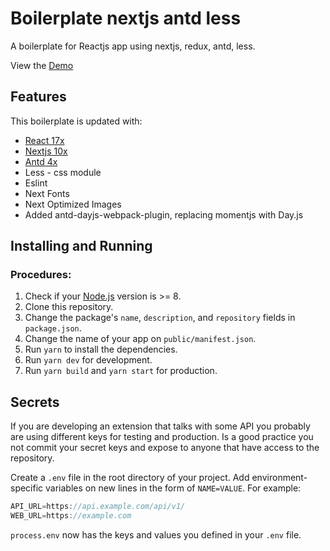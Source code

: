 # Boilerplate nextjs antd less
A boilerplate for Reactjs app using nextjs, redux, antd, less.

View the [Demo](https://boilerplate-nextjs-antd-less.vercel.app/)

## Features
This boilerplate is updated with:

- [React 17x](https://reactjs.org)
- [Nextjs 10x](https://nextjs.org/)
- [Antd 4x](https://ant.design/)
- Less - css module
- Eslint
- Next Fonts
- Next Optimized Images
- Added antd-dayjs-webpack-plugin, replacing momentjs with Day.js

## Installing and Running

### Procedures:

1. Check if your [Node.js](https://nodejs.org/) version is >= 8.
2. Clone this repository.
3. Change the package's `name`, `description`, and `repository` fields in `package.json`.
4. Change the name of your app on `public/manifest.json`.
5. Run `yarn` to install the dependencies.
6. Run `yarn dev` for development.
6. Run `yarn build` and `yarn start` for production.

## Secrets

If you are developing an extension that talks with some API you probably are using different keys for testing and production. Is a good practice you not commit your secret keys and expose to anyone that have access to the repository.

Create a `.env` file in the root directory of your project. Add environment-specific variables on new lines in the form of `NAME=VALUE`. For example:

```js
API_URL=https://api.example.com/api/v1/
WEB_URL=https://example.com
```

`process.env` now has the keys and values you defined in your `.env` file.
